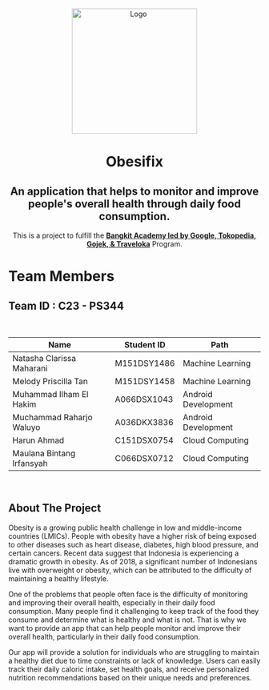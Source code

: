 <!-- PROJECT LOGO -->
<br />
<p align="center">
  <a href="https://github.com/Obesifix-Bangkit-2023">
    <img src="https://www.linkpicture.com/q/obesifix-logo.png" width='250dp' alt="Logo" >
  </a>

  <h1 align="center">Obesifix</h1>
  <h2 align="center">
  An application that helps to monitor and improve people's overall health through daily food consumption.</h2>
  
  <p align="center">
  This is a project to fulfill the  <a href="https://grow.google/intl/id_id/bangkit/"><strong>Bangkit Academy led by Google, Tokopedia, Gojek, & Traveloka</strong></a>
   Program.
    <br />
  
# Team Members

## Team ID : C23 - PS344

<br>

|           Name            | Student ID  |        Path         |
| ------------------------- | ----------- | ------------------- |
| Natasha Clarissa Maharani | M151DSY1486 | Machine Learning    |
| Melody Priscilla Tan      | M151DSY1458 | Machine Learning    |
| Muhammad Ilham El Hakim   | A066DSX1043 | Android Development |
| Muchammad Raharjo Waluyo  | A036DKX3836 | Android Development |
| Harun Ahmad               | C151DSX0754 | Cloud Computing     |
| Maulana Bintang Irfansyah | C066DSX0712 | Cloud Computing     |

<br>

## About The Project

Obesity is a growing public health challenge in low and middle-income countries (LMICs). People with obesity have a higher risk of being exposed to other diseases such as heart disease, diabetes, high blood pressure, and certain cancers. Recent data suggest that Indonesia is experiencing a dramatic growth in obesity. As of 2018, a significant number of Indonesians live with overweight or obesity, which can be attributed to the difficulty of maintaining a healthy lifestyle. 

One of the problems that people often face is the difficulty of monitoring and improving their overall health, especially in their daily food consumption. Many people find it challenging to keep track of the food they consume and determine what is healthy and what is not. That is why we want to provide an app that can help people monitor and improve their overall health, particularly in their daily food consumption. 

Our app will provide a solution for individuals who are struggling to maintain a healthy diet due to time constraints or lack of knowledge. Users can easily track their daily caloric intake, set health goals, and receive personalized nutrition recommendations based on their unique needs and preferences. 
